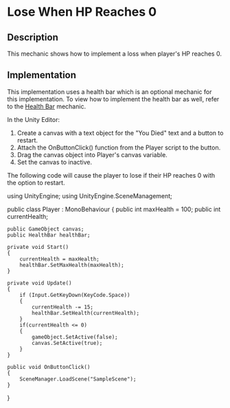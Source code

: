 # Lose When HP Reaches 0

## Description
This mechanic shows how to implement a loss when player's HP reaches 0.

## Implementation
This implementation uses a health bar which is an optional mechanic for this implementation.
To view how to implement the health bar as well, refer to the [Health Bar](https://github.com/t4guw/100-Unity-Mechanics-for-Programmers/tree/master/programs/health_bar_2d) mechanic.

In the Unity Editor:
1. Create a canvas with a text object for the "You Died" text and a button to restart.
2. Attach the OnButtonClick() function from the Player script to the button.
3. Drag the canvas object into Player's canvas variable.
4. Set the canvas to inactive.

The following code will cause the player to lose if their HP reaches 0 with the option to restart.

using UnityEngine;
using UnityEngine.SceneManagement;

public class Player : MonoBehaviour
{
    public int maxHealth = 100;
    public int currentHealth;

    public GameObject canvas;
    public HealthBar healthBar;

    private void Start()
    {
        currentHealth = maxHealth;
        healthBar.SetMaxHealth(maxHealth);
    }

    private void Update()
    {
        if (Input.GetKeyDown(KeyCode.Space))
        {
            currentHealth -= 15;
            healthBar.SetHealth(currentHealth);
        }
        if(currentHealth <= 0)
        {
            gameObject.SetActive(false);
            canvas.SetActive(true);
        }
    }

    public void OnButtonClick()
    {
        SceneManager.LoadScene("SampleScene");
    }
}